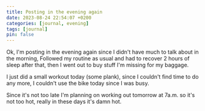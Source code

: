 ```yaml
---
title: Posting in the evening again
date: 2023-08-24 22:54:07 +0200
categories: [journal, evening]
tags: [journal]
pin: false
---
```


Ok, I'm posting in the evening again since I didn't have much to talk about in the morning, Followed my routine as usual and had to recover 2 hours of sleep after that, then I went out to buy stuff I'm missing for my baggage.

I just did a small workout today (some plank), since I couldn't find time to do any more, I couldn't use the bike today since I was busy.

Since it's not too late I'm planning on working out tomorrow at 7a.m. so it's not too hot, really in these days it's damn hot.
